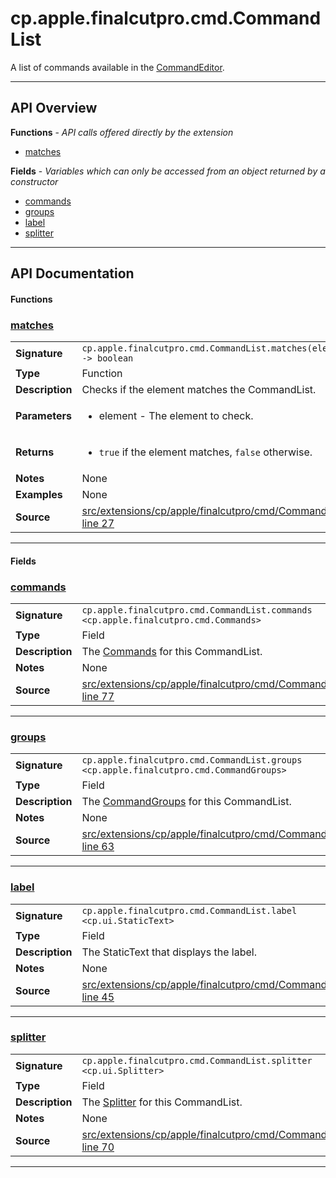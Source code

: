 # cp.apple.finalcutpro.cmd.CommandList

A list of commands available in the [CommandEditor](cp.apple.finalcutpro.cmd.CommandEditor.md).

---

## API Overview
**Functions** - _API calls offered directly by the extension_
 * [matches](#matches)

**Fields** - _Variables which can only be accessed from an object returned by a constructor_
 * [commands](#commands)
 * [groups](#groups)
 * [label](#label)
 * [splitter](#splitter)


---

## API Documentation

#### Functions


### [matches](#matches)

|                                             |                                                                                     |
| --------------------------------------------|-------------------------------------------------------------------------------------|
| **Signature**                               | `cp.apple.finalcutpro.cmd.CommandList.matches(element) -> boolean`                                                                    |
| **Type**                                    | Function                                                                     |
| **Description**                             | Checks if the element matches the CommandList.                                                                     |
| **Parameters**                              | <ul><li>element - The element to check.</li></ul> |
| **Returns**                                 | <ul><li>`true` if the element matches, `false` otherwise.</li></ul>          |
| **Notes**                                   | None |
| **Examples**                                | None |
| **Source**                                  | [src/extensions/cp/apple/finalcutpro/cmd/CommandList.lua line 27](https://github.com/CommandPost/CommandPost/blob/develop/src/extensions/cp/apple/finalcutpro/cmd/CommandList.lua#L27) |

---

#### Fields


### [commands](#commands)

|                                             |                                                                                     |
| --------------------------------------------|-------------------------------------------------------------------------------------|
| **Signature**                               | `cp.apple.finalcutpro.cmd.CommandList.commands <cp.apple.finalcutpro.cmd.Commands>`                                                                    |
| **Type**                                    | Field                                                                     |
| **Description**                             | The [Commands](cp.apple.finalcutpro.cmd.Commands.md) for this CommandList.                                                                     |
| **Notes**                                   | None |
| **Source**                                  | [src/extensions/cp/apple/finalcutpro/cmd/CommandList.lua line 77](https://github.com/CommandPost/CommandPost/blob/develop/src/extensions/cp/apple/finalcutpro/cmd/CommandList.lua#L77) |

---


### [groups](#groups)

|                                             |                                                                                     |
| --------------------------------------------|-------------------------------------------------------------------------------------|
| **Signature**                               | `cp.apple.finalcutpro.cmd.CommandList.groups <cp.apple.finalcutpro.cmd.CommandGroups>`                                                                    |
| **Type**                                    | Field                                                                     |
| **Description**                             | The [CommandGroups](cp.apple.finalcutpro.cmd.CommandGroups.md) for this CommandList.                                                                     |
| **Notes**                                   | None |
| **Source**                                  | [src/extensions/cp/apple/finalcutpro/cmd/CommandList.lua line 63](https://github.com/CommandPost/CommandPost/blob/develop/src/extensions/cp/apple/finalcutpro/cmd/CommandList.lua#L63) |

---


### [label](#label)

|                                             |                                                                                     |
| --------------------------------------------|-------------------------------------------------------------------------------------|
| **Signature**                               | `cp.apple.finalcutpro.cmd.CommandList.label <cp.ui.StaticText>`                                                                    |
| **Type**                                    | Field                                                                     |
| **Description**                             | The StaticText that displays the label.                                                                     |
| **Notes**                                   | None |
| **Source**                                  | [src/extensions/cp/apple/finalcutpro/cmd/CommandList.lua line 45](https://github.com/CommandPost/CommandPost/blob/develop/src/extensions/cp/apple/finalcutpro/cmd/CommandList.lua#L45) |

---


### [splitter](#splitter)

|                                             |                                                                                     |
| --------------------------------------------|-------------------------------------------------------------------------------------|
| **Signature**                               | `cp.apple.finalcutpro.cmd.CommandList.splitter <cp.ui.Splitter>`                                                                    |
| **Type**                                    | Field                                                                     |
| **Description**                             | The [Splitter](cp.ui.Splitter.md) for this CommandList.                                                                     |
| **Notes**                                   | None |
| **Source**                                  | [src/extensions/cp/apple/finalcutpro/cmd/CommandList.lua line 70](https://github.com/CommandPost/CommandPost/blob/develop/src/extensions/cp/apple/finalcutpro/cmd/CommandList.lua#L70) |

---

